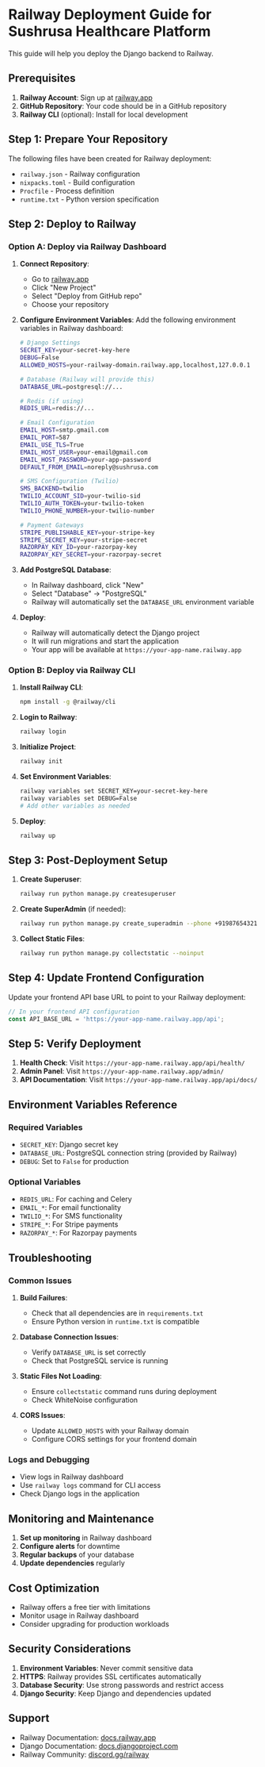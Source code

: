 # Railway Deployment Guide for Sushrusa Healthcare Platform

This guide will help you deploy the Django backend to Railway.

## Prerequisites

1. **Railway Account**: Sign up at [railway.app](https://railway.app)
2. **GitHub Repository**: Your code should be in a GitHub repository
3. **Railway CLI** (optional): Install for local development

## Step 1: Prepare Your Repository

The following files have been created for Railway deployment:

- `railway.json` - Railway configuration
- `nixpacks.toml` - Build configuration
- `Procfile` - Process definition
- `runtime.txt` - Python version specification

## Step 2: Deploy to Railway

### Option A: Deploy via Railway Dashboard

1. **Connect Repository**:
   - Go to [railway.app](https://railway.app)
   - Click "New Project"
   - Select "Deploy from GitHub repo"
   - Choose your repository

2. **Configure Environment Variables**:
   Add the following environment variables in Railway dashboard:

   ```bash
   # Django Settings
   SECRET_KEY=your-secret-key-here
   DEBUG=False
   ALLOWED_HOSTS=your-railway-domain.railway.app,localhost,127.0.0.1
   
   # Database (Railway will provide this)
   DATABASE_URL=postgresql://...
   
   # Redis (if using)
   REDIS_URL=redis://...
   
   # Email Configuration
   EMAIL_HOST=smtp.gmail.com
   EMAIL_PORT=587
   EMAIL_USE_TLS=True
   EMAIL_HOST_USER=your-email@gmail.com
   EMAIL_HOST_PASSWORD=your-app-password
   DEFAULT_FROM_EMAIL=noreply@sushrusa.com
   
   # SMS Configuration (Twilio)
   SMS_BACKEND=twilio
   TWILIO_ACCOUNT_SID=your-twilio-sid
   TWILIO_AUTH_TOKEN=your-twilio-token
   TWILIO_PHONE_NUMBER=your-twilio-number
   
   # Payment Gateways
   STRIPE_PUBLISHABLE_KEY=your-stripe-key
   STRIPE_SECRET_KEY=your-stripe-secret
   RAZORPAY_KEY_ID=your-razorpay-key
   RAZORPAY_KEY_SECRET=your-razorpay-secret
   ```

3. **Add PostgreSQL Database**:
   - In Railway dashboard, click "New"
   - Select "Database" → "PostgreSQL"
   - Railway will automatically set the `DATABASE_URL` environment variable

4. **Deploy**:
   - Railway will automatically detect the Django project
   - It will run migrations and start the application
   - Your app will be available at `https://your-app-name.railway.app`

### Option B: Deploy via Railway CLI

1. **Install Railway CLI**:
   ```bash
   npm install -g @railway/cli
   ```

2. **Login to Railway**:
   ```bash
   railway login
   ```

3. **Initialize Project**:
   ```bash
   railway init
   ```

4. **Set Environment Variables**:
   ```bash
   railway variables set SECRET_KEY=your-secret-key-here
   railway variables set DEBUG=False
   # Add other variables as needed
   ```

5. **Deploy**:
   ```bash
   railway up
   ```

## Step 3: Post-Deployment Setup

1. **Create Superuser**:
   ```bash
   railway run python manage.py createsuperuser
   ```

2. **Create SuperAdmin** (if needed):
   ```bash
   railway run python manage.py create_superadmin --phone +919876543210 --password superadmin123
   ```

3. **Collect Static Files**:
   ```bash
   railway run python manage.py collectstatic --noinput
   ```

## Step 4: Update Frontend Configuration

Update your frontend API base URL to point to your Railway deployment:

```typescript
// In your frontend API configuration
const API_BASE_URL = 'https://your-app-name.railway.app/api';
```

## Step 5: Verify Deployment

1. **Health Check**: Visit `https://your-app-name.railway.app/api/health/`
2. **Admin Panel**: Visit `https://your-app-name.railway.app/admin/`
3. **API Documentation**: Visit `https://your-app-name.railway.app/api/docs/`

## Environment Variables Reference

### Required Variables
- `SECRET_KEY`: Django secret key
- `DATABASE_URL`: PostgreSQL connection string (provided by Railway)
- `DEBUG`: Set to `False` for production

### Optional Variables
- `REDIS_URL`: For caching and Celery
- `EMAIL_*`: For email functionality
- `TWILIO_*`: For SMS functionality
- `STRIPE_*`: For Stripe payments
- `RAZORPAY_*`: For Razorpay payments

## Troubleshooting

### Common Issues

1. **Build Failures**:
   - Check that all dependencies are in `requirements.txt`
   - Ensure Python version in `runtime.txt` is compatible

2. **Database Connection Issues**:
   - Verify `DATABASE_URL` is set correctly
   - Check that PostgreSQL service is running

3. **Static Files Not Loading**:
   - Ensure `collectstatic` command runs during deployment
   - Check WhiteNoise configuration

4. **CORS Issues**:
   - Update `ALLOWED_HOSTS` with your Railway domain
   - Configure CORS settings for your frontend domain

### Logs and Debugging

- View logs in Railway dashboard
- Use `railway logs` command for CLI access
- Check Django logs in the application

## Monitoring and Maintenance

1. **Set up monitoring** in Railway dashboard
2. **Configure alerts** for downtime
3. **Regular backups** of your database
4. **Update dependencies** regularly

## Cost Optimization

- Railway offers a free tier with limitations
- Monitor usage in Railway dashboard
- Consider upgrading for production workloads

## Security Considerations

1. **Environment Variables**: Never commit sensitive data
2. **HTTPS**: Railway provides SSL certificates automatically
3. **Database Security**: Use strong passwords and restrict access
4. **Django Security**: Keep Django and dependencies updated

## Support

- Railway Documentation: [docs.railway.app](https://docs.railway.app)
- Django Documentation: [docs.djangoproject.com](https://docs.djangoproject.com)
- Railway Community: [discord.gg/railway](https://discord.gg/railway) 